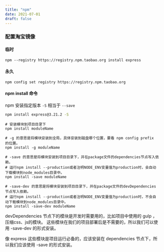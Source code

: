 ```yaml
---
title: "npm"
date: 2021-07-01
draft: false
---
```


### 配置淘宝镜像

#### 临时

    npm --registry https://registry.npm.taobao.org install express

#### 永久

    npm config set registry https://registry.npm.taobao.org


#### npm install 命令

npm 安装指定版本 `-S` 相当于 `--save`
```bash
npm install express@3.21.2 -S
```

```shell
# 安装模块到项目目录下
npm install moduleName 

# -g 的意思是将模块安装到全局，具体安装到磁盘哪个位置，要看 npm config prefix 的位置。
npm install -g moduleName 

# -save 的意思是将模块安装到项目目录下，并在package文件的dependencies节点写入依赖。
# 运行npm install --production或者注明NODE_ENV变量值为production时，会自动下载模块到node_modules目录中。
npm install -save moduleName 

# -save-dev 的意思是将模块安装到项目目录下，并在package文件的devDependencies节点写入依赖。
# 运行npm install --production或者注明NODE_ENV变量值为production时，不会自动下载模块到node_modules目录中。
npm install -save-dev moduleName
```

devDependencies 节点下的模块是开发时需要用的，比如项目中使用的 gulp ，压缩css、js的模块。
这些模块在我们的项目部署后是不需要的，所以我们可以使用 -save-dev 的形式安装。

像 express 这些模块是项目运行必备的，应该安装在 dependencies 节点下，所以我们应该使用 -save 的形式安装。

